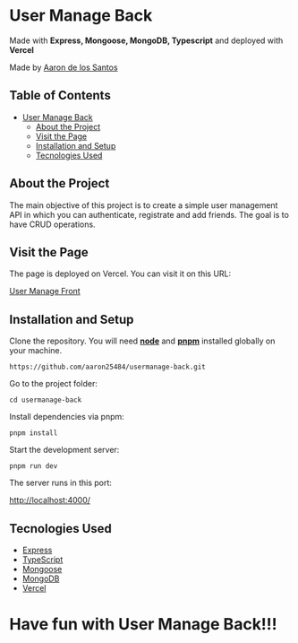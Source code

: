 

# User Manage Back

Made with **Express, Mongoose, MongoDB, Typescript** and deployed with **Vercel**

Made by [Aaron de los Santos](https://github.com/aaron25484)

## Table of Contents

- [User Manage Back](#User-manage-back)
  - [About the Project](#about-the-project)
  - [Visit the Page](#visit-the-page)
  - [Installation and Setup](#installation-and-setup)
  - [Tecnologies Used](#tecnologies-used)

## About the Project

The main objective of this project is to create a simple user management API in which you can authenticate, registrate and add friends. The goal is to have CRUD operations.

## Visit the Page

The page is deployed on Vercel. You can visit it on this URL:

[User Manage Front](https://user-manage-back.vercel.app/)

## Installation and Setup

Clone the repository. You will need **[node](https://nodejs.org/es)** and **[pnpm](https://pnpm.io/)** installed globally on your machine.

```
https://github.com/aaron25484/usermanage-back.git
```

Go to the project folder:

````
cd usermanage-back
````

Install dependencies via pnpm:
 

``````
pnpm install
``````


Start the development server:
``````
pnpm run dev
``````


The server runs in this port:

[http://localhost:4000/](http://localhost:4000/)


## Tecnologies Used

- [Express](https://expressjs.com/)
- [TypeScript](https://www.typescriptlang.org/)
- [Mongoose](https://mongoosejs.com/)
- [MongoDB](https://www.mongodb.com/)
- [Vercel](https://www.vercel.com/)

# Have fun with User Manage Back!!!